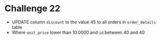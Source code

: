 # Challenge 22
- UPDATE column `discount` to the value 45 to all orders in `order_details` table
- Where `unit_price` lower than 10.0000 and `id` between 40 and 40